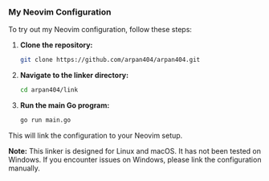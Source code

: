 ### My Neovim Configuration

To try out my Neovim configuration, follow these steps:

1. **Clone the repository:**
    ```sh
    git clone https://github.com/arpan404/arpan404.git
    ```

2. **Navigate to the linker directory:**
    ```sh
    cd arpan404/link
    ```

3. **Run the main Go program:**
    ```sh
    go run main.go
    ```

This will link the configuration to your Neovim setup.

**Note:** This linker is designed for Linux and macOS. It has not been tested on Windows. If you encounter issues on Windows, please link the configuration manually.